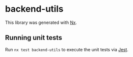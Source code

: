 # backend-utils

This library was generated with [Nx](https://nx.dev).

## Running unit tests

Run `nx test backend-utils` to execute the unit tests via [Jest](https://jestjs.io).
